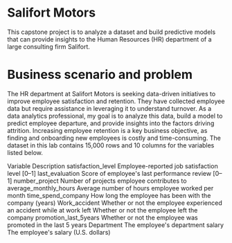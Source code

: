 # Salifort Motors
This capstone project is to analyze a dataset and build predictive models that can provide insights to the Human Resources (HR) department of a large consulting firm Salifort.
# Business scenario and problem
The HR department at Salifort Motors is seeking data-driven initiatives to improve employee satisfaction and retention. They have collected employee data but require assistance in leveraging it to understand turnover. As a data analytics professional, my goal is to analyze this data, build a model to predict employee departure, and provide insights into the factors driving attrition. Increasing employee retention is a key business objective, as finding and onboarding new employees is costly and time-consuming.
The dataset in this lab contains 15,000 rows and 10 columns for the variables listed below.


Variable	Description
satisfaction_level	Employee-reported job satisfaction level [0–1]
last_evaluation	Score of employee's last performance review [0–1]
number_project	Number of projects employee contributes to
average_monthly_hours	Average number of hours employee worked per month
time_spend_company	How long the employee has been with the company (years)
Work_accident	Whether or not the employee experienced an accident while at work
left	Whether or not the employee left the company
promotion_last_5years	Whether or not the employee was promoted in the last 5 years
Department	The employee's department
salary	The employee's salary (U.S. dollars)

